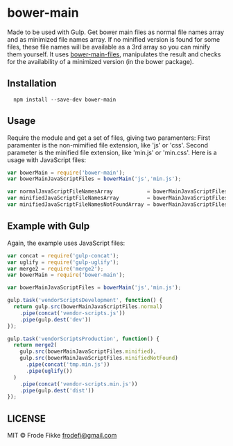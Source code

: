 bower-main
===============

Made to be used with Gulp. Get bower main files as normal file names array and as minimized file names array.
If no minified version is found for some files, these file names will be available as a 3rd array so you can minify them yourself.
It uses [bower-main-files](https://www.npmjs.com/package/main-bower-files), manipulates the result and checks for the
availability of a minimized version (in the bower package).

## Installation

```shell
  npm install --save-dev bower-main
```

## Usage

Require the module and get a set of files, giving two paramenters: First paramenter is the non-mimified file extension,
like 'js' or 'css'. Second parameter is the minified file extension, like 'min.js' or 'min.css'.
Here is a usage with JavaScript files:

```js
var bowerMain = require('bower-main');
var bowerMainJavaScriptFiles = bowerMain('js','min.js');

var normalJavaScriptFileNamesArray           = bowerMainJavaScriptFiles.normal;
var minifiedJavaScriptFileNamesArray         = bowerMainJavaScriptFiles.minified;
var minifiedJavaScriptFileNamesNotFoundArray = bowerMainJavaScriptFiles.minifiedNotFound;
```

## Example with Gulp

Again, the example uses JavaScript files:

```js
var concat = require('gulp-concat');
var uglify = require('gulp-uglify');
var merge2 = require('merge2');
var bowerMain = require('bower-main');

var bowerMainJavaScriptFiles = bowerMain('js','min.js');

gulp.task('vendorScriptsDevelopment', function() {
  return gulp.src(bowerMainJavaScriptFiles.normal)
    .pipe(concat('vendor-scripts.js'))
    .pipe(gulp.dest('dev'))
});

gulp.task('vendorScriptsProduction', function() {
  return merge2(
    gulp.src(bowerMainJavaScriptFiles.minified),
    gulp.src(bowerMainJavaScriptFiles.minifiedNotFound)
      .pipe(concat('tmp.min.js'))
      .pipe(uglify())
  )
    .pipe(concat('vendor-scripts.min.js'))
    .pipe(gulp.dest('dist'))
});
```

## LICENSE

MIT © Frode Fikke <frodefi@gmail.com>
